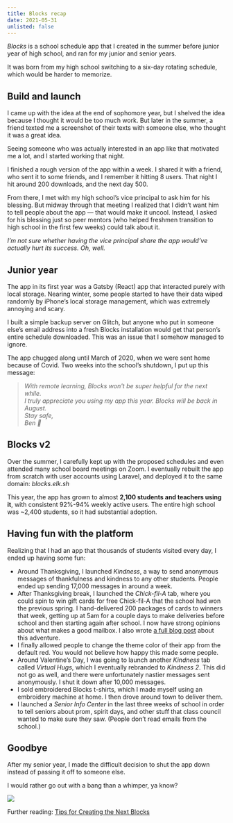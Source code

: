 ```yaml
---
title: Blocks recap
date: 2021-05-31
unlisted: false
---
```

*Blocks* is a school schedule app that I created in the summer before junior year of high school, and ran for my junior and senior years.

It was born from my high school switching to a six-day rotating schedule, which would be harder to memorize.

## Build and launch

I came up with the idea at the end of sophomore year, but I shelved the idea because I thought it would be too much work. But later in the summer, a friend texted me a screenshot of their texts with someone else, who thought it was a great idea.

Seeing someone who was actually interested in an app like that motivated me a lot, and I started working that night.

I finished a rough version of the app within a week. I shared it with a friend, who sent it to some friends, and I remember it hitting 8 users. That night I hit around 200 downloads, and the next day 500.

From there, I met with my high school’s vice principal to ask him for his blessing. But midway through that meeting I realized that I didn’t want him to tell people about the app — that would make it uncool. Instead, I asked for his blessing just so peer mentors (who helped freshmen transition to high school in the first few weeks) could talk about it.

*I’m not sure whether having the vice principal share the app would’ve actually hurt its success. Oh, well.*

## Junior year

The app in its first year was a Gatsby (React) app that interacted purely with local storage. Nearing winter, some people started to have their data wiped randomly by iPhone’s local storage management, which was extremely annoying and scary.

I built a simple backup server on Glitch, but anyone who put in someone else’s email address into a fresh Blocks installation would get that person’s entire schedule downloaded. This was an issue that I somehow managed to ignore.

The app chugged along until March of 2020, when we were sent home because of Covid. Two weeks into the school’s shutdown, I put up this message:

> *With remote learning, Blocks won't be super helpful for the next while.*\
*I truly appreciate you using my app this year. Blocks will be back in August.*\
*Stay safe,*\
*Ben 🧼*

## Blocks v2

Over the summer, I carefully kept up with the proposed schedules and even attended many school board meetings on Zoom. I eventually rebuilt the app from scratch with user accounts using Laravel, and deployed it to the same domain: *blocks.elk.sh*

This year, the app has grown to almost **2,100 students and teachers using it**, with consistent 92%-94% weekly active users. The entire high school was ~2,400 students, so it had substantial adoption.

## Having fun with the platform

Realizing that I had an app that thousands of students visited every day, I ended up having some fun:

- Around Thanksgiving, I launched *Kindness*, a way to send anonymous messages of thankfulness and kindness to any other students. People ended up sending 17,000 messages in around a week.
- After Thanksgiving break, I launched the *Chick-fil-A* tab, where you could spin to win gift cards for free Chick-fil-A that the school had won the previous spring. I hand-delivered 200 packages of cards to winners that week, getting up at 5am for a couple days to make deliveries before school and then starting again after school. I now have strong opinions about what makes a good mailbox. I also wrote [a full blog post](https://benborgers.com/posts/blocks-chick-fil-a) about this adventure.
- I finally allowed people to change the theme color of their app from the default red. You would not believe how happy this made some people.
- Around Valentine’s Day, I was going to launch another *Kindness* tab called *Virtual Hugs*, which I eventually rebranded to *Kindness 2*. This did not go as well, and there were unfortunately nastier messages sent anonymously. I shut it down after 10,000 messages.
- I sold embroidered Blocks t-shirts, which I made myself using an embroidery machine at home. I then drove around town to deliver them.
- I launched a *Senior Info Center* in the last three weeks of school in order to tell seniors about prom, spirit days, and other stuff that class council wanted to make sure they saw. (People don’t read emails from the school.)

## Goodbye

After my senior year, I made the difficult decision to shut the app down instead of passing it off to someone else.

I would rather go out with a bang than a whimper, ya know?

![](/posts/blocks/image.png)

Further reading: [Tips for Creating the Next Blocks](https://docs.google.com/document/d/1ZSk7KoshRKdodMv6ZbbX_FNNBvMWIRnMZVsIsM2p6nY)
